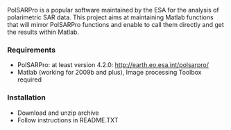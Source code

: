 PolSARPro is a popular software maintained by the ESA for the analysis of polarimetric SAR data. This project aims at maintaining Matlab functions that will mirror PolSARPro functions and enable to call them directly and get the results within Matlab.

### Requirements ###

  * PolSARPro: at least version 4.2.0: http://earth.eo.esa.int/polsarpro/
  * Matlab (working for 2009b and plus), Image processing Toolbox required

### Installation ###

  * Download and unzip archive
  * Follow instructions in README.TXT